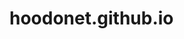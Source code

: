 # hoodonet.github.io

<script type="text/javascript">window.location.href="http://net.mp.haue.edu.cn/ns/";</script>
